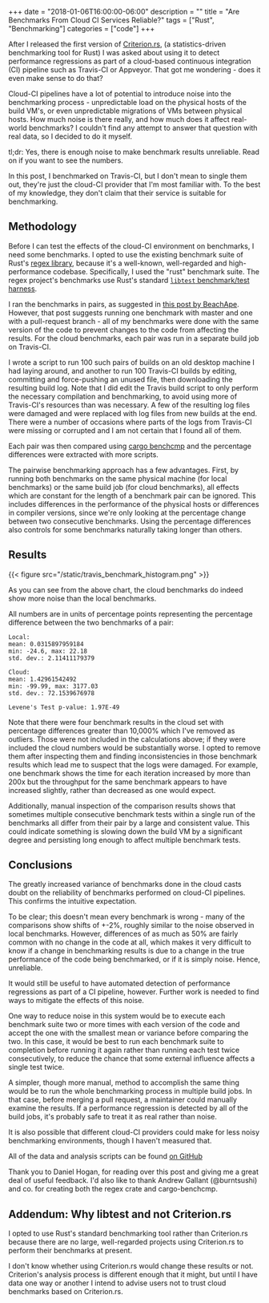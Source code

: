 +++
date = "2018-01-06T16:00:00-06:00"
description = ""
title = "Are Benchmarks From Cloud CI Services Reliable?"
tags = ["Rust", "Benchmarking"]
categories = ["code"]
+++

After I released the first version of [Criterion.rs](https://github.com/japaric/criterion.rs),
(a statistics-driven benchmarking tool for Rust) I was asked about using it to
detect performance regressions as part of a cloud-based continuous integration
(CI) pipeline such as Travis-CI or Appveyor. That got me wondering - does it
even make sense to do that?

Cloud-CI pipelines have a lot of potential to introduce noise into the benchmarking
process - unpredictable load on the physical hosts of the build VM's, or
even unpredictable migrations of VMs between physical hosts. How much
noise is there really, and how much does it affect real-world benchmarks? I
couldn't find any attempt to answer that question with real data, so I decided
to do it myself.

tl;dr: Yes, there is enough noise to make benchmark results unreliable.
Read on if you want to see the numbers.

In this post, I benchmarked on Travis-CI, but I don't mean to single them out,
they're just the cloud-CI provider that I'm most familiar with.
To the best of my knowledge, they don't claim that their service is suitable
for benchmarking.

## Methodology

Before I can test the effects of the cloud-CI environment on benchmarks, I need
some benchmarks. I opted to use the existing benchmark suite of Rust's 
[regex library](https://github.com/rust-lang/regex), because it's a well-known,
well-regarded and high-performance codebase. Specifically, I used the "rust"
benchmark suite. The regex project's benchmarks use Rust's standard [`libtest`
benchmark/test harness](https://github.com/rust-lang/rust/tree/master/src/libtest).

I ran the benchmarks in pairs, as suggested in [this post by BeachApe](https://beachape.com/blog/2016/11/02/rust-performance-testing-on-travis-ci/).
However, that post suggests running one benchmark with master and one with a
pull-request branch - all of my benchmarks were done with the same version of the
code to prevent changes to the code from affecting the results. For the cloud 
benchmarks, each pair was run in a separate build job on Travis-CI.

I wrote a script to run 100 such pairs of builds on an old desktop machine I
had laying around, and another to run 100 Travis-CI builds by editing, committing
and force-pushing an unused file, then downloading the resulting build log.
Note that I did edit the Travis build script to only perform the necessary
compilation and benchmarking, to avoid using more of Travis-CI's resources than
was necessary. A few of the resulting log files were damaged and were replaced
with log files from new builds at the end. There were a number of occasions where
parts of the logs from Travis-CI were missing or corrupted and I am not certain
that I found all of them.

Each pair was then compared using [cargo benchcmp](https://github.com/BurntSushi/cargo-benchcmp)
and the percentage differences were extracted with more scripts.

The pairwise benchmarking approach has a few advantages. First, by running both
benchmarks on the same physical machine (for local benchmarks) or the same
build job (for cloud benchmarks), all effects which are constant for the length
of a benchmark pair can be ignored. This includes differences in the performance
of the physical hosts or differences in compiler versions, since we're only
looking at the percentage change between two consecutive benchmarks. Using the
percentage differences also controls for some benchmarks naturally taking longer
than others.

## Results

{{< figure src="/static/travis_benchmark_histogram.png" >}}

As you can see from the above chart, the cloud benchmarks do indeed show more
noise than the local benchmarks.

All numbers are in units of percentage points representing the percentage
difference between the two benchmarks of a pair:

```
Local:
mean: 0.0315897959184
min: -24.6, max: 22.18
std. dev.: 2.11411179379

Cloud:
mean: 1.42961542492
min: -99.99, max: 3177.03
std. dev.: 72.1539676978

Levene's Test p-value: 1.97E-49
```

Note that there were four benchmark results in the cloud set with percentage
differences greater than 10,000% which I've removed as outliers. Those were not
included in the calculations above; if they were included the cloud numbers would be
substantially worse. I opted to remove them after inspecting them and finding
inconsistencies in those benchmark results which lead me to suspect that the
logs were damaged. For example, one benchmark shows the time for each iteration
increased by more than 200x but the throughput for the same benchmark
appears to have increased slightly, rather than decreased as one would expect.

Additionally, manual inspection of the comparison results shows that sometimes
multiple consecutive benchmark tests within a single run of the benchmarks
all differ from their pair by a large and consistent value. This could indicate
something is slowing down the build VM by a significant degree and persisting
long enough to affect multiple benchmark tests.

## Conclusions

The greatly increased variance of benchmarks done in the cloud casts doubt on
the reliability of benchmarks performed on cloud-CI pipelines. This confirms the
intuitive expectation.

To be clear; this doesn't mean every benchmark is wrong - many of the comparisons
show shifts of +-2%, roughly similar to the noise observed in local benchmarks.
However, differences of as much as 50% are fairly common with no change
in the code at all, which makes it very difficult to know if a change
in benchmarking results is due to a change in the true performance of the code
being benchmarked, or if it is simply noise. Hence, unreliable.

It would still be useful to have automated detection of performance regressions
as part of a CI pipeline, however. Further work is needed to find ways to
mitigate the effects of this noise.

One way to reduce noise in this system would be to execute each benchmark suite
two or more times with each version of the code and accept the one with the
smallest mean or variance before comparing the two. In this case, it would be
best to run each benchmark suite to completion before running it again rather
than running each test twice consecutively, to reduce the chance that some
external influence affects a single test twice.

A simpler, though more manual, method to accomplish the same thing would be to
run the whole benchmarking process in multiple build jobs. In that case, before
merging a pull request, a maintainer could manually examine the results. If a
performance regression is detected by all of the build jobs, it's probably safe
to treat it as real rather than noise.

It is also possible that different cloud-CI providers could make for less noisy
benchmarking environments, though I haven't measured that.

All of the data and analysis scripts can be found [on GitHub](https://github.com/bheisler/travis-benchmark-data)

Thank you to Daniel Hogan, for reading over this post and giving me a great deal
of useful feedback. I'd also like to thank Andrew Gallant (@burntsushi) and co. 
for creating both the regex crate and cargo-benchcmp.

## Addendum: Why libtest and not Criterion.rs

I opted to use Rust's standard benchmarking tool rather than Criterion.rs because
there are no large, well-regarded projects using Criterion.rs to perform their
benchmarks at present.

I don't know whether using Criterion.rs would change these results or not.
Criterion's analysis process is different enough that it might, but until I have
data one way or another I intend to advise users not to trust cloud benchmarks
based on Criterion.rs.
